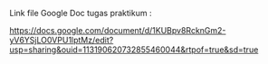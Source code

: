 Link file Google Doc tugas praktikum :

https://docs.google.com/document/d/1KUBpv8RcknGm2-yV6YSjLO0VPU1lptMz/edit?usp=sharing&ouid=113190620732855460044&rtpof=true&sd=true
